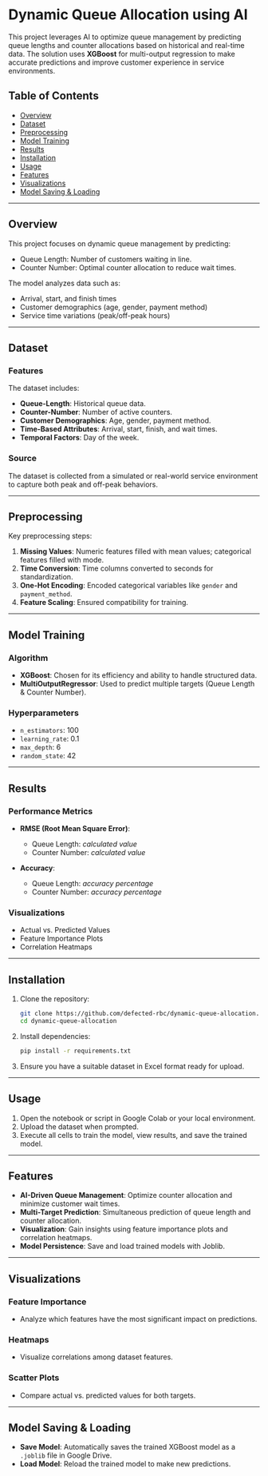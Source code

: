 # Dynamic Queue Allocation using AI

This project leverages AI to optimize queue management by predicting queue lengths and counter allocations based on historical and real-time data. The solution uses **XGBoost** for multi-output regression to make accurate predictions and improve customer experience in service environments.

## Table of Contents

* [Overview](#overview)
* [Dataset](#dataset)
* [Preprocessing](#preprocessing)
* [Model Training](#model-training)
* [Results](#results)
* [Installation](#installation)
* [Usage](#usage)
* [Features](#features)
* [Visualizations](#visualizations)
* [Model Saving & Loading](#Model-Saving-&-Loading)


---

## Overview

This project focuses on dynamic queue management by predicting:

* Queue Length: Number of customers waiting in line.
* Counter Number: Optimal counter allocation to reduce wait times.

The model analyzes data such as:

* Arrival, start, and finish times
* Customer demographics (age, gender, payment method)
* Service time variations (peak/off-peak hours)

---

## Dataset

### Features

The dataset includes:

* **Queue-Length**: Historical queue data.
* **Counter-Number**: Number of active counters.
* **Customer Demographics**: Age, gender, payment method.
* **Time-Based Attributes**: Arrival, start, finish, and wait times.
* **Temporal Factors**: Day of the week.

### Source

The dataset is collected from a simulated or real-world service environment to capture both peak and off-peak behaviors.

---

## Preprocessing

Key preprocessing steps:

1. **Missing Values**: Numeric features filled with mean values; categorical features filled with mode.
2. **Time Conversion**: Time columns converted to seconds for standardization.
3. **One-Hot Encoding**: Encoded categorical variables like `gender` and `payment_method`.
4. **Feature Scaling**: Ensured compatibility for training.

---

## Model Training

### Algorithm

* **XGBoost**: Chosen for its efficiency and ability to handle structured data.
* **MultiOutputRegressor**: Used to predict multiple targets (Queue Length & Counter Number).

### Hyperparameters

* `n_estimators`: 100
* `learning_rate`: 0.1
* `max_depth`: 6
* `random_state`: 42

---

## Results

### Performance Metrics

* **RMSE (Root Mean Square Error)**:

  * Queue Length: *calculated value*
  * Counter Number: *calculated value*
* **Accuracy**:

  * Queue Length: *accuracy percentage*
  * Counter Number: *accuracy percentage*

### Visualizations

* Actual vs. Predicted Values
* Feature Importance Plots
* Correlation Heatmaps

---

## Installation

1. Clone the repository:

   ```bash
   git clone https://github.com/defected-rbc/dynamic-queue-allocation.git
   cd dynamic-queue-allocation
   ```

2. Install dependencies:

   ```bash
   pip install -r requirements.txt
   ```

3. Ensure you have a suitable dataset in Excel format ready for upload.

---

## Usage

1. Open the notebook or script in Google Colab or your local environment.
2. Upload the dataset when prompted.
3. Execute all cells to train the model, view results, and save the trained model.

---

## Features

* **AI-Driven Queue Management**: Optimize counter allocation and minimize customer wait times.
* **Multi-Target Prediction**: Simultaneous prediction of queue length and counter allocation.
* **Visualization**: Gain insights using feature importance plots and correlation heatmaps.
* **Model Persistence**: Save and load trained models with Joblib.

---

## Visualizations

### Feature Importance

* Analyze which features have the most significant impact on predictions.

### Heatmaps

* Visualize correlations among dataset features.

### Scatter Plots

* Compare actual vs. predicted values for both targets.

---

## Model Saving & Loading

* **Save Model**: Automatically saves the trained XGBoost model as a `.joblib` file in Google Drive.
* **Load Model**: Reload the trained model to make new predictions.

